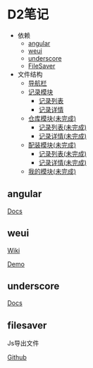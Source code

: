 # D2笔记

- 依赖
  - [angular](#angular)
  - [weui](#weui)
  - [underscore](#underscore)
  - [FileSaver](#filesaver)
- 文件结构
  - [导航栏](./src/app/commons/navigator)
  - [记录模块](./src/app/modules/note)
    - [记录列表](./src/app/modules/note/note)
    - [记录详情](./src/app/modules/note/detail)
  - [仓库模块(未完成)](./src/app/modules/store)
    - [记录列表(未完成)](./src/app/modules/store/store)
    - [记录详情(未完成)](./src/app/modules/store/detail)
  - [配装模块(未完成)](src/app/modules/equip)
    - [记录列表(未完成)](src/app/modules/equip/equip)
    - [记录详情(未完成)](src/app/modules/equip/detail)
  - [我的模块(未完成)](./src/app/modules/my)

## angular

[Docs](https://angular.cn/)


## weui

[Wiki](https://github.com/Tencent/weui/wiki)

[Demo](https://weui.io/)

## underscore

[Docs](https://underscorejs.org/)

## filesaver

Js导出文件

[Github](https://github.com/eligrey/FileSaver.js)
